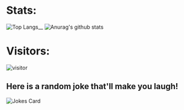 
# Stats:
![Top Langs](https://github-readme-stats.vercel.app/api/top-langs/?username=testingbzu)__
![Anurag's github stats](https://github-readme-stats.vercel.app/api?username=testingbzu)

# Visitors:
![visitor](https://profile-counter.glitch.me/testingbzu/count.svg)

## Here is a random joke that'll make you laugh!
![Jokes Card](https://readme-jokes.vercel.app/api)
